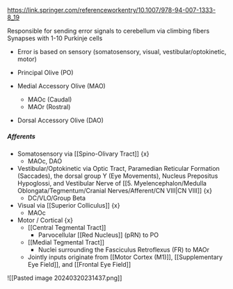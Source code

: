 https://link.springer.com/referenceworkentry/10.1007/978-94-007-1333-8_19

Responsible for sending error signals to cerebellum via climbing fibers
Synapses with 1-10 Purkinje cells
- Error is based on sensory (somatosensory, visual, vestibular/optokinetic, motor)

- Principal Olive (PO)
- Medial Accessory Olive (MAO)
	- MAOc (Caudal)
	- MAOr (Rostral)
- Dorsal Accessory Olive (DAO)

##### Afferents
- Somatosensory via [[Spino-Olivary Tract]] {x}
	- MAOc, DAO
- Vestibular/Optokinetic via Optic Tract, Paramedian Reticular Formation (Saccades), the dorsal group Y (Eye Movements), Nucleus Prepositus Hypoglossi, and Vestibular Nerve of [[5. Myelencephalon/Medulla Oblongata/Tegmentum/Cranial Nerves/Afferent/CN VIII|CN VIII]] {x}
	- DC/VLO/Group Beta
- Visual via [[Superior Colliculus]] {x}
	- MAOc
- Motor / Cortical {x}
	- [[Central Tegmental Tract]]
		- Parvocellular [[Red Nucleus]] (pRN) to PO
	- [[Medial Tegmental Tract]]
		- Nuclei surrounding the Fasciculus Retroflexus (FR) to MAOr
	- Jointly inputs originate from [[Motor Cortex (M1)]], [[Supplementary Eye Field]], and [[Frontal Eye Field]]

![[Pasted image 20240320231437.png]]